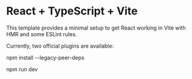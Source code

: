 # React + TypeScript + Vite

This template provides a minimal setup to get React working in Vite with HMR and some ESLint rules.

Currently, two official plugins are available:

npm install --legacy-peer-deps

npm run dev
